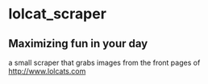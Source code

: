 # lolcat_scraper
## Maximizing fun in your day

a small scraper that grabs images from the front pages of
http://www.lolcats.com
